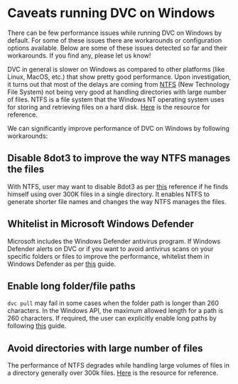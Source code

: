 # Caveats running DVC on Windows

There can be few performance issues while running DVC on Windows by default. For
some of these issues there are workarounds or configuration options available.
Below are some of these issues detected so far and their workarounds. If you
find any, please let us know!

DVC in general is slower on Windows as compared to other platforms (like
Linux, MacOS, etc.) that show pretty good performance. Upon investigation, it
turns out that most of the delays are coming from [NTFS](https://en.wikipedia.org/wiki/NTFS)
(New Technology File System) not being very good at handling directories with
large number of files. NTFS is a file system that the Windows NT operating
system uses for storing and retrieving files on a hard disk. [Here](https://superuser.com/questions/15192/bad-ntfs-performance)
is the resource for reference.

We can significantly improve performance of DVC on Windows by following
workarounds:

## Disable 8dot3 to improve the way NTFS manages the files

With NTFS, user may want to disable 8dot3 as per
[this](https://docs.microsoft.com/en-us/previous-versions/windows/it-pro/windows-server-2003/cc778996(v=ws.10))
reference if he finds himself using over 300K files in a single directory. It
enables NTFS to generate shorter file names and changes the way NTFS manages the
files.

## Whitelist in Microsoft Windows Defender

Microsoft includes the Windows Defender antivirus program. If Windows Defender
alerts on DVC or if you want to avoid antivirus scans on your specific folders
or files to improve the performance, whitelist them in Windows Defender as per
[this](https://www.windowscentral.com/how-exclude-files-and-folders-windows-defender-antivirus-scans)
guide.

## Enable long folder/file paths

`dvc pull` may fail in some cases when the folder path is longer than 260
characters. In the Windows API, the maximum allowed length for a path is 260
characters. If required, the user can explicitly enable long paths by following
[this](https://blogs.msdn.microsoft.com/jeremykuhne/2016/07/30/net-4-6-2-and-long-paths-on-windows-10/)
guide.

## Avoid directories with large number of files

The performance of NTFS degrades while handling large volumes of files in a
directory generally over 300k files. [Here](https://stackoverflow.com/questions/197162/ntfs-performance-and-large-volumes-of-files-and-directories)
is the resource for reference.
